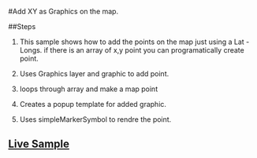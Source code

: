 #Add XY as Graphics on the map.

##Steps

1. This sample shows how to add the points on the map just using a Lat - Longs. if there is an array of x,y point you can programatically create point.

2. Uses Graphics layer and graphic to add point.

3. loops through array and make a map point

4. Creates a popup template for added graphic.

5. Uses simpleMarkerSymbol to rendre the point.

## [Live Sample](http://esri.github.io/developer-support/web-js/Add-XY-as-Graphics/AddXYasGraphics.html)
